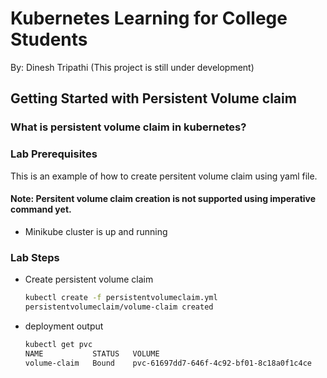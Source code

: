 # Kubernetes Learning for College Students

By: Dinesh Tripathi  (This project is still under development)

## Getting Started with Persistent Volume claim
### What is persistent volume claim in kubernetes?
<todo>

### Lab Prerequisites

This is an example of how to create persitent volume claim using yaml file.
#### Note: Persitent volume claim creation is not supported using imperative command yet.
 
*  Minikube cluster is up and running
  
### Lab Steps
* Create persistent volume claim
  ```sh
  kubectl create -f persistentvolumeclaim.yml 
  persistentvolumeclaim/volume-claim created  
  ```
* deployment output
  ```sh
  kubectl get pvc
  NAME           STATUS   VOLUME                                     CAPACITY   ACCESS MODES   STORAGECLASS   AGE
  volume-claim   Bound    pvc-61697dd7-646f-4c92-bf01-8c18a0f1c4ce   1Gi        RWO            standard       4s
  ```